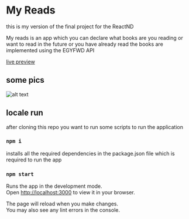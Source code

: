 # My Reads

this is my version of the final project for the ReactND

My reads is an app which you can declare what books are you reading or want to read in the future or you have already read
the books are implemented using the EGYFWD API

[live preview](https://myreads-rosy.vercel.app)

## some pics

![alt text](https://i.ibb.co/sHHx2m5/image-2023-01-17-185754553.png)


## locale run

after cloning this repo you want to run some scripts to run the application

### `npm i`

installs all the required dependencies in the package.json file which is required to run the app

### `npm start`

Runs the app in the development mode.\
Open [http://localhost:3000](http://localhost:3000) to view it in your browser.

The page will reload when you make changes.\
You may also see any lint errors in the console.
